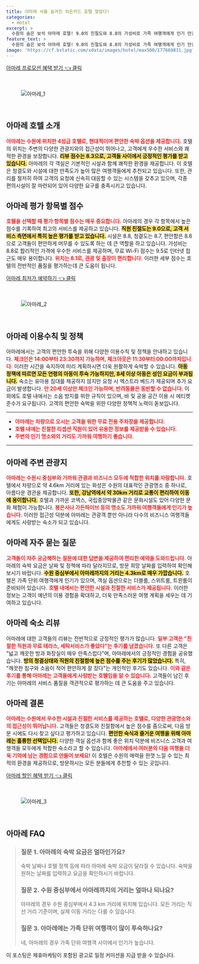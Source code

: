 ```yaml
---
title: 아마레 서울 숨겨진 히든카드 호텔 찾았다!
categories:
  - Hotel
excerpt: >
  수원의 숨은 보석 아마레 호텔! 9.0의 친절도와 8.8의 가성비로 가족 여행객에게 인기 만점. 깨끗하고 넓은 객실에서 편안한 휴식을 즐기세요! 클릭으로 더 많은 정보 확인하기!
feature_text: >
  수원의 숨은 보석 아마레 호텔! 9.0의 친절도와 8.8의 가성비로 가족 여행객에게 인기 만점. 깨끗하고 넓은 객실에서 편안한 휴식을 즐기세요! 클릭으로 더 많은 정보 확인하기!
image: 'https://cf.bstatic.com/xdata/images/hotel/max500/177669831.jpg?k=26b43846577fdd1a2db9b69dd99b5ff1ee254537737189cc593720a436ed1783&o=&hp=1'
---
```


<p><a class="modoo-button" href="https://tinyurl.com/29xw3sfd" rel="nofollow noopener">아마레 프로모션 혜택 받기 👈 클릭</a></p><br/>
<figure class="image"><img alt="아마레_1" src="https://cf.bstatic.com/xdata/images/hotel/max1024x768/413150593.jpg?k=e8c79d0b73c81a451d1f64875e1dbc4e4d3f0589fcaeeba4bba5a8662956c5c7&amp;o=&amp;hp=1"/></figure><br/>

<h2 id="아마레_호텔_소개">아마레 호텔 소개</h2>
<p><b><span style="color: #ee2323;">아마레는 수원에 위치한 4성급 호텔로, 현대적이며 편안한 숙박 옵션을 제공합니다.</span></b> 호텔의 위치는 주변의 다양한 관광지와의 접근성이 뛰어나고, 고객에게 우수한 서비스와 쾌적한 환경을 보장합니다. <b><span style="background-color: #ffe066;">리뷰 점수는 8.3으로, 고객들 사이에서 긍정적인 평가를 받고 있습니다.</span></b> 아마레의 각 객실은 기본적인 시설과 함께 쾌적한 환경을 제공합니다. 이 호텔은 청결도와 시설에 대한 만족도가 높아 많은 여행객들에게 추천되고 있습니다. 또한, 관리를 철저히 하여 고객의 요청에 신속히 대응할 수 있는 시스템을 갖추고 있으며, 각종 편의시설이 잘 마련되어 있어 다양한 요구를 충족시키고 있습니다.</p>
<h2 id="아마레_평가_항목별_점수">아마레 평가 항목별 점수</h2>
<p><b><span style="color: #ee2323;">호텔을 선택할 때 평가 항목별 점수는 매우 중요합니다.</span></b> 아마레의 경우 각 항목에서 높은 점수를 기록하여 최고의 서비스를 제공하고 있습니다. <b><span style="background-color: #ffe066;">직원 친절도는 9.0으로, 고객 서비스 측면에서 특히 높은 평가를 받고 있습니다.</span></b> 시설은 8.8, 청결도는 8.7, 편안함은 8.6으로 고객들이 편안하게 머무를 수 있도록 하는 데 큰 역할을 하고 있습니다. 가성비는 8.8로 합리적인 가격에 우수한 서비스를 제공하며, 무료 Wi-Fi 점수는 9.5로 인터넷 접근도 매우 용이합니다. <b><span style="color: #ee2323;">위치는 8.1로, 관광 및 출장이 편리합니다.</span></b> 이러한 세부 점수는 호텔의 전반적인 품질을 평가하는데 큰 도움이 됩니다.</p>
<p><a class="modoo-button" href="https://tinyurl.com/29xw3sfd" rel="nofollow noopener">아마레 최저가 예약하기 👈 클릭</a></p><br/>
<figure class="image"><img alt="아마레_2" src="https://cf.bstatic.com/xdata/images/hotel/max500/177669831.jpg?k=26b43846577fdd1a2db9b69dd99b5ff1ee254537737189cc593720a436ed1783&amp;o=&amp;hp=1"/></figure><br/>
<h2 id="아마레_이용수칙_및_정책">아마레 이용수칙 및 정책</h2>
<p>아마레에서는 고객의 편안한 투숙을 위해 다양한 이용수칙 및 정책을 안내하고 있습니다. <b><span style="color: #ee2323;">체크인은 14:00부터 23:30까지 가능하며, 체크아웃은 11:30부터 00:00까지입니다.</span></b> 이러한 시간을 숙지하여 미리 계획하시면 더욱 원활하게 숙박할 수 있습니다. <b><span style="background-color: #ffe066;">아동 정책에 따르면 모든 연령의 아동이 투숙 가능하지만, 8세 이상 아동은 성인 요금이 부과됩니다.</span></b> 숙소는 유아용 침대를 제공하지 않지만 요청 시 엑스트라 베드가 제공되며 추가 요금이 발생합니다. <b><span style="color: #ee2323;">만 20세 이상만 체크인 가능하며, 반려동물은 동반할 수 없습니다.</span></b> 이 외에도 호텔 내에서는 소음 방지를 위한 규칙이 있으며, 바 및 공용 공간 이용 시 에티켓 준수가 요구됩니다. 고객의 편안한 숙박을 위한 다양한 정책적 노력이 돋보입니다.</p>
<hr/>
<ul>
<li><b><span style="color: #ee2323;">아마레는 차량으로 오시는 고객을 위한 무료 전용 주차장을 제공합니다.</span></b></li>
<li><b><span style="color: #ee2323;">호텔 내에는 친절한 리셉션 직원이 있어 유용한 정보를 제공받을 수 있습니다.</span></b></li>
<li><b><span style="color: #ee2323;">주변의 인기 명소와의 거리도 가까워 여행하기 좋습니다.</span></b></li>
</ul>
<hr/>
<h2 id="아마레_주변_관광지">아마레 주변 관광지</h2>
<p><b><span style="color: #ee2323;">아마레는 수원시 중심부와 가까워 관광과 비즈니스 모두에 적합한 위치를 자랑합니다.</span></b> 호텔에서 차량으로 약 4.6km 거리에 있는 화성은 수원의 대표적인 관광명소 중 하나로, 아름다운 경관을 제공합니다. <b><span style="background-color: #ffe066;">또한, 강남역에서 약 30km 거리로 교통이 편리하여 이동에 용이합니다.</span></b> 호텔과 가까운 코엑스, 국립중앙박물관 같은 문화시설도 있어 다양한 문화 체험이 가능합니다. <b><span style="color: #ee2323;">봉은사나 가든파이브 등의 명소도 가까워 여행객들에게 인기가 높습니다.</span></b> 이러한 접근성 덕분에 아마레는 관광객 뿐만 아니라 다수의 비즈니스 여행객들에게도 사랑받는 숙소가 되고 있습니다.</p>
<h2 id="아마레_자주_묻는_질문">아마레 자주 묻는 질문</h2>
<p><b><span style="color: #ee2323;">고객들이 자주 궁금해하는 질문에 대한 답변을 제공하여 편리한 예약을 도와드립니다.</span></b> 아마레의 숙박 요금은 날짜 및 정책에 따라 달라지므로, 방문 희망 날짜를 입력하여 확인해 보시기 바랍니다. <b><span style="background-color: #ffe066;">수원 중심부에서 아마레까지의 거리는 4.3km로 매우 가깝습니다.</span></b> 호텔은 가족 단위 여행객에게 인기가 있으며, 객실 옵션으로는 더블룸, 스위트룸, 트윈룸이 준비되어 있습니다. <b><span style="color: #ee2323;">호텔 내에서는 편안한 시설과 친절한 서비스가 제공됩니다.</span></b> 이러한 정보는 고객이 예년의 이용 경험을 확대하고, 더욱 만족스러운 여행 계획을 세우는 데 기여하고 있습니다.</p>
<h2 id="아마레_숙소_리뷰">아마레 숙소 리뷰</h2>
<p>아마레에 대한 고객들의 리뷰는 전반적으로 긍정적인 평가가 많습니다. <b><span style="color: #ee2323;">일부 고객은 "친절한 직원과 무료 테라스, 세탁서비스가 좋았다"는 후기를 남겼습니다.</span></b> 또 다른 고객은 "넓고 깨끗한 방과 화장실이 매우 만족스럽다"며, 아마레에서의 긍정적인 경험을 공유했습니다. <b><span style="background-color: #ffe066;">방의 청결상태와 직원의 친절함에 높은 점수를 주는 후기가 많았습니다.</span></b> 특히, "깨끗한 침구와 소음이 적어 편안하게 잘 잤다"는 개인적인 후기도 있습니다. <b><span style="color: #ee2323;">이와 같은 후기를 통해 아마레는 고객들에게 사랑받는 호텔임을 알 수 있습니다.</span></b> 고객들이 남긴 후기는 아마레의 서비스 품질을 객관적으로 평가하는 데 큰 도움을 주고 있습니다.</p>
<h2 id="아마레_결론">아마레 결론</h2>
<p><b><span style="color: #ee2323;">아마레는 수원에서 우수한 시설과 친절한 서비스를 제공하는 호텔로, 다양한 관광명소와의 접근성이 뛰어납니다.</span></b> 고객들은 청결도와 친절함에서 높은 점수를 줌으로써, 다음 방문 시에도 다시 찾고 싶다고 평가하고 있습니다. <b><span style="background-color: #ffe066;">편안한 숙식과 즐거운 여행을 위해 아마레는 훌륭한 선택입니다.</span></b> 다양한 객실 옵션과 함께 좋은 위치 덕분에 비즈니스 고객과 여행객들 모두에게 적합한 숙소라고 할 수 있습니다. <b><span style="color: #ee2323;">아마레에서 여러분의 다음 여행을 더욱 기억에 남는 경험으로 만들어 보세요!</span></b> 이 호텔은 수원의 매력을 한껏 느낄 수 있는 최적의 환경을 제공하므로, 방문하시는 모든 분들에게 추천할 수 있는 곳입니다.</p>

<p><a class="modoo-button" href="https://tinyurl.com/29xw3sfd" rel="nofollow noopener">아마레 할인 혜택 받기 👈 클릭</a></p><br>

<figure class="image"><img src="https://cf.bstatic.com/xdata/images/hotel/max500/177681923.jpg?k=f1d6eac7f778cb226139d4c71c5be9ee7e00e692c73a97df984331ed8940d9a6&o=&hp=1" alt="아마레_3"></figure><br>
<h2 id="아마레_FAQ">아마레 FAQ</h2>
<div itemscope="" itemtype="https://schema.org/FAQPage"> <blockquote> <div itemscope="" itemprop="mainEntity" itemtype="https://schema.org/Question"> <h3 id="질문_1" itemprop="name">질문 1. 아마레의 숙박 요금은 얼마인가요?</h3> <div itemscope="" itemprop="acceptedAnswer" itemtype="https://schema.org/Answer"> <span itemprop="text"> <p>숙박 날짜나 호텔 정책 등에 따라 아마레 숙박 요금이 달라질 수 있습니다. 숙박을 원하는 날짜를 입력하고 요금을 확인하시기 바랍니다.</p> </span> </div> </div> <div itemscope="" itemprop="mainEntity" itemtype="https://schema.org/Question"> <h3 id="질문_2" itemprop="name">질문 2. 수원 중심부에서 아마레까지의 거리는 얼마나 되나요?</h3> <div itemscope="" itemprop="acceptedAnswer" itemtype="https://schema.org/Answer"> <span itemprop="text"> <p>아마레의 경우 수원 중심부에서 4.3 km 거리에 위치해 있습니다. 모든 거리는 직선 거리 기준이며, 실제 이동 거리는 다를 수 있습니다.</p> </span> </div> </div> <div itemscope="" itemprop="mainEntity" itemtype="https://schema.org/Question"> <h3 id="질문_3" itemprop="name">질문 3. 아마레에는 가족 단위 여행객이 많이 투숙하나요?</h3> <div itemscope="" itemprop="acceptedAnswer" itemtype="https://schema.org/Answer"> <span itemprop="text"> <p>네, 아마레의 경우 가족 단위 여행객 사이에서 인기가 높습니다.</p> </span> </div> </div> </blockquote> </div><p>이 포스팅은 제휴마케팅이 포함된 광고로 일정 커미션을 지급 받을 수 있습니다.</p>

